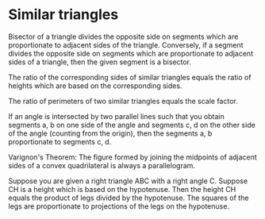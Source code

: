 # Similar triangles

Bisector of a triangle divides the opposite side on segments which are proportionate to adjacent sides of the triangle. Conversely, if a segment divides the opposite side on segments which are proportionate to adjacent sides of a triangle, then the given segment is a bisector.

The ratio of the corresponding sides of similar triangles equals the ratio of heights which are based on the corresponding sides.

The ratio of perimeters of two similar triangles equals the scale factor.

If an angle is intersected by two parallel lines such that you obtain segments a, b on one side of the angle and segments c, d on the other side of the angle (counting from the origin), then the segments a, b proportionate to segments c, d.

Varignon's Theorem: The figure formed by joining the midpoints of adjacent sides of a convex quadrilateral is always a parallelogram.

Suppose you are given a right triangle ABC with a right angle C. Suppose CH is a height which is based on the hypotenuse. Then the height CH equals the product of legs divided by the hypotenuse. The squares of the legs are proportionate to projections of the legs on the hypotenuse.